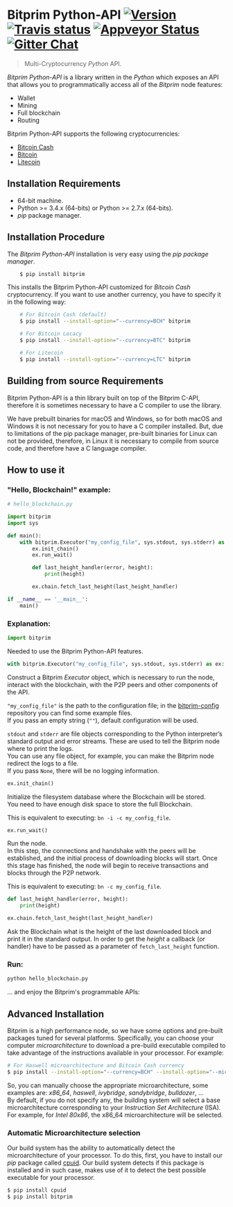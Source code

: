 # Bitprim Python-API <a target="_blank" href="http://semver.org">![Version][badge.version]</a> <a target="_blank" href="https://travis-ci.org/bitprim/bitprim-py">![Travis status][badge.Travis]</a> [![Appveyor Status](https://ci.appveyor.com/api/projects/status/github/bitprim/bitprim-py?svg=true&branch=master)](https://ci.appveyor.com/projects/bitprim/bitprim-py) <a target="_blank" href="https://gitter.im/bitprim/Lobby">![Gitter Chat][badge.Gitter]</a>

> Multi-Cryptocurrency _Python_ API.

*Bitprim Python-API* is a library written in the _Python_ which exposes an API that allows you to programmatically access all of the *Bitprim* node features:
  * Wallet
  * Mining
  * Full blockchain
  * Routing

Bitprim Python-API supports the following cryptocurrencies:
  * [Bitcoin Cash](https://www.bitcoincash.org/)
  * [Bitcoin](https://bitcoin.org/)
  * [Litecoin](https://litecoin.org/)

## Installation Requirements

- 64-bit machine.
- Python >= 3.4.x (64-bits) or Python >= 2.7.x (64-bits).
- _pip_ package manager.

## Installation Procedure

The *Bitprim Python-API* installation is very easy using the _pip package manager_.

```sh
    $ pip install bitprim
```

This installs the Bitprim Python-API customized for _Bitcoin Cash_ cryptocurrency. If you want to use another currency, you have to specify it in the following way:

```sh
    # For Bitcoin Cash (default)
    $ pip install --install-option="--currency=BCH" bitprim

    # For Bitcoin Lecacy
    $ pip install --install-option="--currency=BTC" bitprim

    # For Litecoin
    $ pip install --install-option="--currency=LTC" bitprim
```

## Building from source Requirements

Bitprim Python-API is a thin library built on top of the Bitprim C-API, therefore it is sometimes necessary to have a C  compiler to use the library.

We have prebuilt binaries for macOS and Windows, so for both macOS and Windows it is not necessary for you to have a C compiler installed.
But, due to limitations of the pip package manager, pre-built binaries for Linux can not be provided, therefore, in Linux it is necessary to compile from source code, and therefore have a C language compiler.

## How to use it

### "Hello, Blockchain!" example:

```python
# hello_blockchain.py

import bitprim
import sys

def main():
    with bitprim.Executor("my_config_file", sys.stdout, sys.stderr) as ex:
        ex.init_chain()
        ex.run_wait()

        def last_height_handler(error, height):
            print(height)

        ex.chain.fetch_last_height(last_height_handler)

if __name__ == '__main__':
    main()
```

### Explanation:

```python
import bitprim
```

Needed to use the Bitprim Python-API features.

```python
with bitprim.Executor("my_config_file", sys.stdout, sys.stderr) as ex:
```

Construct a Bitprim _Executor_ object, which is necessary to run the node, interact with the blockchain, with the P2P peers and other components of the API.  

`"my_config_file"` is the path to the configuration file; in the [bitprim-config](https://github.com/bitprim/bitprim-config) repository you can find some example files.  
If you pass an empty string (`""`), default configuration will be used.

`stdout` and `stderr` are file objects corresponding to the Python interpreter’s standard output and error streams. These are used to tell the Bitprim node where to print the logs.   
You can use any file object, for example, you can make the Bitprim node redirect the logs to a file.  
If you pass `None`, there will be no logging information.

```python
ex.init_chain()
```

Initialize the filesystem database where the Blockchain will be stored.  
You need to have enough disk space to store the full Blockchain.

This is equivalent to executing: `bn -i -c my_config_file`.

```python
ex.run_wait()
```

Run the node.  
In this step, the connections and handshake with the peers will be established, and the initial process of downloading blocks will start. Once this stage has finished, the node will begin to receive transactions and blocks through the P2P network.

This is equivalent to executing: `bn -c my_config_file`.


```python
def last_height_handler(error, height):
    print(height)

ex.chain.fetch_last_height(last_height_handler)
```

Ask the Blockchain what is the height of the last downloaded block and print it in the standard output.
In order to get the _height_ a callback (or handler) have to be passed as a parameter of `fetch_last_height` function.

### Run:

```sh
python hello_blockchain.py
```
... and enjoy the Bitprim's programmable APIs:

## Advanced Installation

Bitprim is a high performance node, so we have some options and pre-built packages tuned for several platforms.
Specifically, you can choose your computer _microarchitecture_ to download a pre-build executable compiled to take advantage of the instructions available in your processor. For example:

```sh
# For Haswell microarchitecture and Bitcoin Cash currency
$ pip install --install-option="--currency=BCH" --install-option="--microarch=haswell" bitprim
```
So, you can manually choose the appropriate microarchitecture, some examples are: _x86_64_, _haswell_, _ivybridge_, _sandybridge_, _bulldozer_, ...  
By default, if you do not specify any, the building system will select a base microarchitecture corresponding to your _Instruction Set Architecture_ (ISA). For example, for _Intel 80x86_, the x86_64 microarchitecture will be selected.

### Automatic Microarchitecture selection

Our build system has the ability to automatically detect the microarchitecture of your processor. To do this, first, you have to install our _pip_ package called [cpuid](https://pypi.python.org/pypi/cpuid). Our build system detects if this package is installed and in such case, makes use of it to detect the best possible executable for your processor.

```sh
$ pip install cpuid
$ pip install bitprim
```

<!-- Links -->
[badge.Appveyor]: https://ci.appveyor.com/api/projects/status/github/bitprim/bitprim-py?svg=true&branch=dev
[badge.Gitter]: https://img.shields.io/badge/gitter-join%20chat-blue.svg
[badge.Travis]: https://travis-ci.org/bitprim/bitprim-py.svg?branch=master
[badge.version]: https://badge.fury.io/gh/bitprim%2Fbitprim-py.svg
